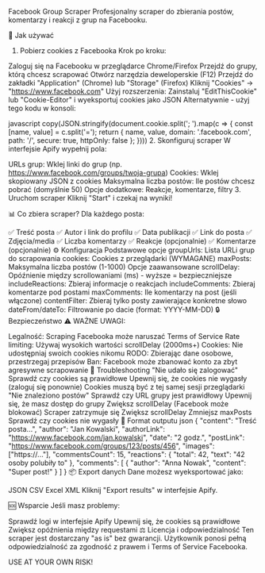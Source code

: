 Facebook Group Scraper
Profesjonalny scraper do zbierania postów, komentarzy i reakcji z grup na Facebooku.

🚀 Jak używać
1. Pobierz cookies z Facebooka
Krok po kroku:

Zaloguj się na Facebooku w przeglądarce Chrome/Firefox
Przejdź do grupy, którą chcesz scrapować
Otwórz narzędzia deweloperskie (F12)
Przejdź do zakładki "Application" (Chrome) lub "Storage" (Firefox)
Kliknij "Cookies" → "https://www.facebook.com"
Użyj rozszerzenia: Zainstaluj "EditThisCookie" lub "Cookie-Editor" i wyeksportuj cookies jako JSON
Alternatywnie - użyj tego kodu w konsoli:

javascript
copy(JSON.stringify(document.cookie.split('; ').map(c => {
    const [name, value] = c.split('=');
    return {
        name,
        value,
        domain: '.facebook.com',
        path: '/',
        secure: true,
        httpOnly: false
    };
})))
2. Skonfiguruj scraper
W interfejsie Apify wypełnij pola:

URLs grup: Wklej linki do grup (np. https://www.facebook.com/groups/twoja-grupa)
Cookies: Wklej skopiowany JSON z cookies
Maksymalna liczba postów: Ile postów chcesz pobrać (domyślnie 50)
Opcje dodatkowe: Reakcje, komentarze, filtry
3. Uruchom scraper
Kliknij "Start" i czekaj na wyniki!

📊 Co zbiera scraper?
Dla każdego posta:

✅ Treść posta
✅ Autor i link do profilu
✅ Data publikacji
✅ Link do posta
✅ Zdjęcia/media
✅ Liczba komentarzy
✅ Reakcje (opcjonalnie)
✅ Komentarze (opcjonalnie)
⚙️ Konfiguracja
Podstawowe opcje
groupUrls: Lista URLi grup do scrapowania
cookies: Cookies z przeglądarki (WYMAGANE)
maxPosts: Maksymalna liczba postów (1-1000)
Opcje zaawansowane
scrollDelay: Opóźnienie między scrollowaniami (ms) - wyższe = bezpieczniejsze
includeReactions: Zbieraj informacje o reakcjach
includeComments: Zbieraj komentarze pod postami
maxComments: Ile komentarzy na post (jeśli włączone)
contentFilter: Zbieraj tylko posty zawierające konkretne słowo
dateFrom/dateTo: Filtrowanie po dacie (format: YYYY-MM-DD)
🔒 Bezpieczeństwo
⚠️ WAŻNE UWAGI:

Legalność: Scraping Facebooka może naruszać Terms of Service
Rate limiting: Używaj wysokich wartości scrollDelay (2000ms+)
Cookies: Nie udostępniaj swoich cookies nikomu
RODO: Zbierając dane osobowe, przestrzegaj przepisów
Ban: Facebook może zbanować konto za zbyt agresywne scrapowanie
🐛 Troubleshooting
"Nie udało się zalogować"
Sprawdź czy cookies są prawidłowe
Upewnij się, że cookies nie wygasły (zaloguj się ponownie)
Cookies muszą być z tej samej sesji przeglądarki
"Nie znaleziono postów"
Sprawdź czy URL grupy jest prawidłowy
Upewnij się, że masz dostęp do grupy
Zwiększ scrollDelay (Facebook może blokować)
Scraper zatrzymuje się
Zwiększ scrollDelay
Zmniejsz maxPosts
Sprawdź czy cookies nie wygasły
📝 Format outputu
json
{
  "content": "Treść posta...",
  "author": "Jan Kowalski",
  "authorLink": "https://www.facebook.com/jan.kowalski",
  "date": "2 godz.",
  "postLink": "https://www.facebook.com/groups/123/posts/456",
  "images": ["https://..."],
  "commentsCount": 15,
  "reactions": {
    "total": 42,
    "text": "42 osoby polubiły to"
  },
  "comments": [
    {
      "author": "Anna Nowak",
      "content": "Super post!"
    }
  ]
}
📦 Export danych
Dane możesz wyeksportować jako:

JSON
CSV
Excel
XML
Kliknij "Export results" w interfejsie Apify.

🆘 Wsparcie
Jeśli masz problemy:

Sprawdź logi w interfejsie Apify
Upewnij się, że cookies są prawidłowe
Zwiększ opóźnienia między requestami
⚖️ Licencja i odpowiedzialność
Ten scraper jest dostarczany "as is" bez gwarancji. Użytkownik ponosi pełną odpowiedzialność za zgodność z prawem i Terms of Service Facebooka.

USE AT YOUR OWN RISK!

